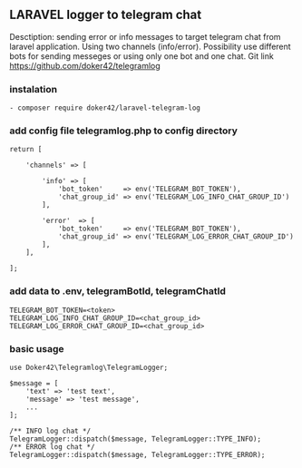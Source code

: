 ## LARAVEL logger to telegram chat

Desctiption: sending error or info messages to target telegram chat from laravel application.  Using two channels (info/error). Possibility use different bots for sending messeges or using only one bot and one chat. Git link https://github.com/doker42/telegramlog

###   instalation 
    - composer require doker42/laravel-telegram-log

###  add config file telegramlog.php to config directory


    return [

        'channels' => [
    
            'info' => [
                'bot_token'     => env('TELEGRAM_BOT_TOKEN'),
                'chat_group_id' => env('TELEGRAM_LOG_INFO_CHAT_GROUP_ID')
            ],
    
            'error'  => [
                'bot_token'     => env('TELEGRAM_BOT_TOKEN'),
                'chat_group_id' => env('TELEGRAM_LOG_ERROR_CHAT_GROUP_ID')
            ],
        ],

    ];


###  add data to .env,  telegramBotId, telegramChatId

    TELEGRAM_BOT_TOKEN=<token>
    TELEGRAM_LOG_INFO_CHAT_GROUP_ID=<chat_group_id>
    TELEGRAM_LOG_ERROR_CHAT_GROUP_ID=<chat_group_id>

### basic usage 

    use Doker42\Telegramlog\TelegramLogger;

    $message = [
        'text' => 'test text',
        'message' => 'test message',
        ...
    ];

    /** INFO log chat */
    TelegramLogger::dispatch($message, TelegramLogger::TYPE_INFO);
    /** ERROR log chat */
    TelegramLogger::dispatch($message, TelegramLogger::TYPE_ERROR);
